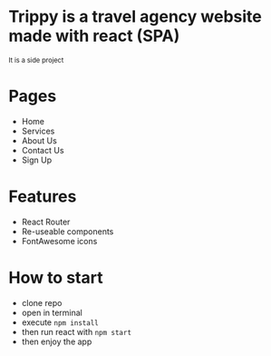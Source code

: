 # Trippy is a travel agency website made with react (SPA)
<small>It is a side project </small>

# Pages
- Home
- Services
- About Us
- Contact Us
- Sign Up 

# Features
- React Router
- Re-useable components
- FontAwesome icons

# How to start
- clone repo
- open in terminal
- execute <code>npm install</code>
- then run react with <code>npm start</code>
- then enjoy the app
